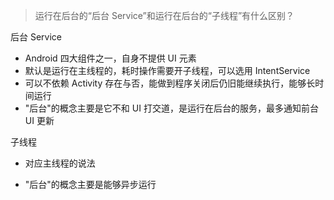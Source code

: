 > 运行在后台的“后台 Service”和运行在后台的“子线程”有什么区别？



后台 Service

- Android 四大组件之一，自身不提供 UI 元素
- 默认是运行在主线程的，耗时操作需要开子线程，可以选用 IntentService
- 可以不依赖 Activity 存在与否，能做到程序关闭后仍旧能继续执行，能够长时间运行
- "后台"的概念主要是它不和 UI 打交道，是运行在后台的服务，最多通知前台 UI 更新



子线程

- 对应主线程的说法

- "后台"的概念主要是能够异步运行